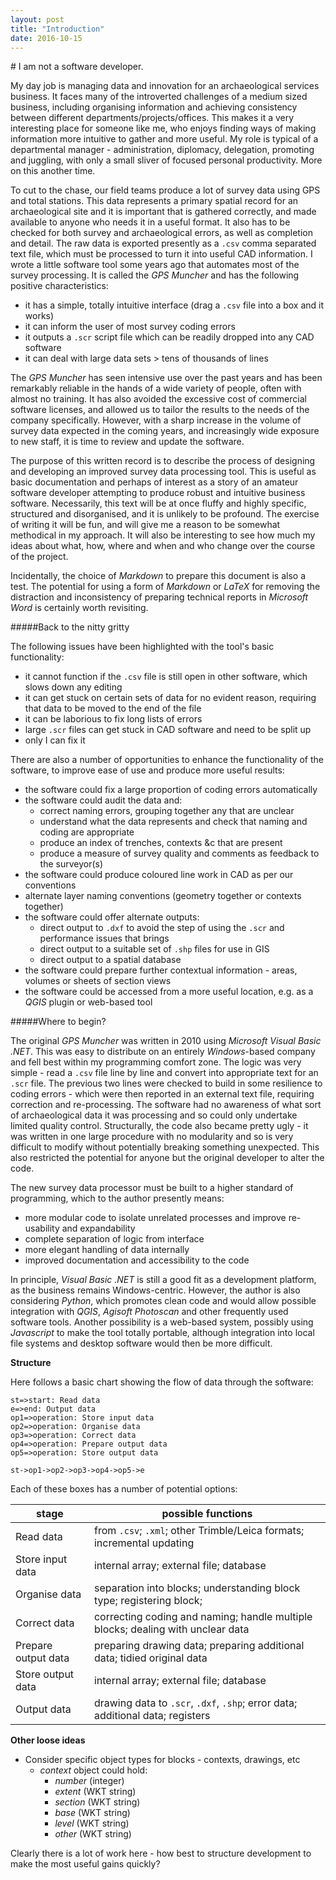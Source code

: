 ```yaml
---
layout: post
title: "Introduction"
date: 2016-10-15
---
```


\# I am not a software developer. 

My day job is managing data and innovation for an archaeological services business. It faces many of the introverted challenges of a medium sized business, including organising information and achieving consistency between different departments/projects/offices. This makes it a very interesting place for someone like me, who enjoys finding ways of making information more intuitive to gather and more useful. My role is typical of a departmental manager - administration, diplomacy, delegation, promoting and juggling, with only a small sliver of focused personal productivity. More on this another time.

To cut to the chase, our field teams produce a lot of survey data using GPS and total stations. This data represents a primary spatial record for an archaeological site and it is important that is gathered correctly, and made available to anyone who needs it in a useful format. It also has to be checked for both survey and archaeological errors, as well as completion and detail. The raw data is exported presently as a `.csv` comma separated text file, which must be processed to turn it into useful CAD information. I wrote a little software tool some years ago that automates most of the survey processing. It is called the *GPS Muncher* and has the following positive characteristics:

* it has a simple, totally intuitive interface (drag a `.csv` file into a box and it works)
* it can inform the user of most survey coding errors
* it outputs a `.scr` script file which can be readily dropped into any CAD software
* it can deal with large data sets > tens of thousands of lines

The *GPS Muncher* has seen intensive use over the past years and has been remarkably reliable in the hands of a wide variety of people, often with almost no training. It has also avoided the excessive cost of commercial software licenses, and allowed us to tailor the results to the needs of the company specifically. However, with a sharp increase in the volume of survey data expected in the coming years, and increasingly wide exposure to new staff, it is time to review and update the software. 

The purpose of this written record is to describe the process of designing and developing an improved survey data processing tool. This is useful as basic documentation and perhaps of interest as a story of an amateur software developer attempting to produce robust and intuitive business software. Necessarily, this text will be at once fluffy and highly specific, structured and disorganised, and it is unlikely to be profound. The exercise of writing it will be fun, and will give me a reason to be somewhat methodical in my approach. It will also be interesting to see how much my ideas about what, how, where and when and who change over the course of the project.

Incidentally, the choice of *Markdown*  to prepare this document is also a test. The potential for using a form of *Markdown* or *LaTeX* for removing the distraction and inconsistency of preparing technical reports in *Microsoft Word* is certainly worth revisiting.

#####Back to the nitty gritty

The following issues have been highlighted with the tool's basic functionality:

* it cannot function if the `.csv` file is still open in other software, which slows down any editing
* it can get stuck on certain sets of data for no evident reason, requiring that data to be moved to the end of the file
* it can be laborious to fix long lists of errors
* large `.scr` files can get stuck in CAD software and need to be split up
* only I can fix it 

There are also a number of opportunities to enhance the functionality of the software, to improve ease of use and produce more useful results:

* the software could fix a large proportion of coding errors automatically
* the software could audit the data and:
	* correct naming errors, grouping together any that are unclear
	* understand what the data represents and check that naming and coding are appropriate
	* produce an index of trenches, contexts &c that are present
	* produce a measure of survey quality and comments as feedback to the surveyor(s)
* the software could produce coloured line work in CAD as per our conventions
* alternate layer naming conventions (geometry together or contexts together)
* the software could offer alternate outputs:
	* direct output to `.dxf` to avoid the step of using the `.scr` and performance issues that brings
	* direct output to a suitable set of `.shp` files for use in GIS
	* direct output to a spatial database
* the software could prepare further contextual information - areas, volumes or sheets of section views
* the software could be accessed from a more useful location, e.g. as a *QGIS* plugin or web-based tool

#####Where to begin?

The original *GPS Muncher* was written in 2010 using *Microsoft Visual Basic .NET*. This was easy to distribute on an entirely *Windows*-based company and fell best within my programming comfort zone. The logic was very simple - read a `.csv` file line by line and convert into appropriate text for an `.scr` file. The previous two lines were checked to build in some resilience to coding errors - which were then reported in an external text file, requiring correction and re-processing. The software had no awareness of what sort of archaeological data it was processing and so could only undertake limited quality control. Structurally, the code also became pretty ugly - it was written in one large procedure with no modularity and so is very difficult to modify without potentially breaking something unexpected. This also restricted the potential for anyone but the original developer to alter the code.

The new survey data processor must be built to a higher standard of programming, which to the author presently means:

* more modular code to isolate unrelated processes and improve re-usability and expandability
* complete separation of logic from interface
* more elegant handling of data internally 
* improved documentation and accessibility to the code

In principle, *Visual Basic .NET* is still a good fit as a development platform, as the business remains Windows-centric. However, the author is also considering *Python*, which promotes clean code and would allow possible integration with *QGIS*, *Agisoft Photoscan* and other frequently used software tools. Another possibility is a web-based system, possibly using *Javascript* to make the tool totally portable, although integration into local file systems and desktop software would then be more difficult.


**Structure**

Here follows a basic chart showing the flow of data through the software:

```flow
st=>start: Read data
e=>end: Output data
op1=>operation: Store input data
op2=>operation: Organise data
op3=>operation: Correct data
op4=>operation: Prepare output data
op5=>operation: Store output data

st->op1->op2->op3->op4->op5->e
```

Each of these boxes has a number of potential options:

stage     						| possible functions
------------------------	| ---
Read data  					| from `.csv`; `.xml`; other Trimble/Leica formats; incremental updating
Store input data  			| internal array; external file; database
Organise data      		| separation into blocks; understanding block type; registering block;
Correct data					| correcting coding and naming; handle multiple blocks; dealing with unclear data
Prepare output data		| preparing drawing data; preparing additional data; tidied original data
Store output data 		| internal array; external file; database
Output data					| drawing data to `.scr`, `.dxf`, `.shp`; error data; additional data; registers

**Other loose ideas**

* Consider specific object types for blocks - contexts, drawings, etc
	* *context* object could hold: 
		* *number* (integer)
		* *extent* (WKT string) 
		* *section* (WKT string)
		* *base* (WKT string)
		* *level* (WKT string)
		* *other* (WKT string)

Clearly there is a lot of work here - how best to structure development to make the most useful gains quickly?
